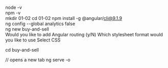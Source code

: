 node -v  
npm -v  
mkdir 01-02
cd 01-02
npm install -g @angular/cli@9.1.9  
ng config --global analytics false  
ng new buy-and-sell  
Would you like to add Angular routing (y/N) 
Which stylesheet format would you like to use
Select CSS

cd buy-and-sell

// opens a new tab
ng serve -o